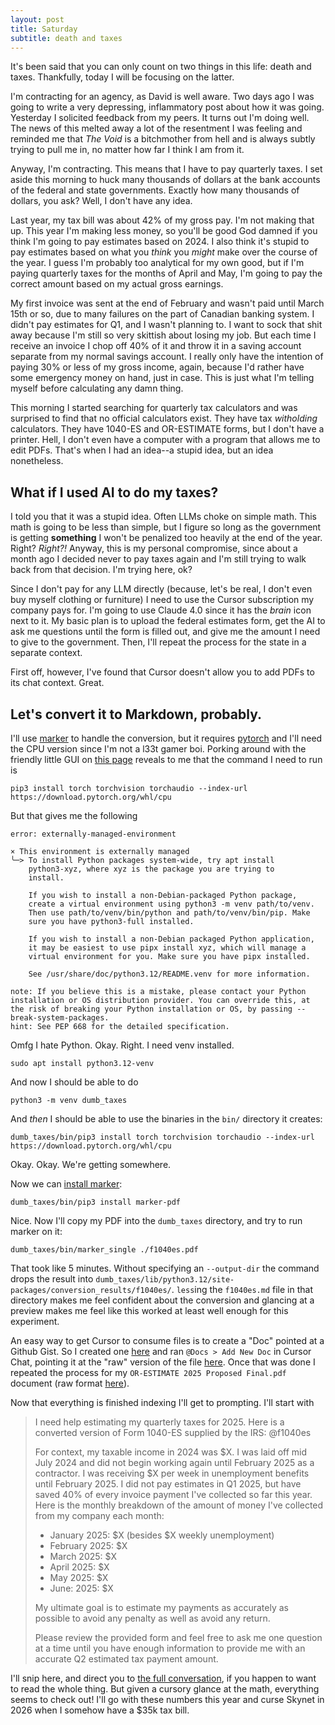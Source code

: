 ```yaml
---
layout: post
title: Saturday
subtitle: death and taxes
---
```


It's been said that you can only count on two things in this life: death and taxes. Thankfully, today I will be focusing on the latter.

I'm contracting for an agency, as David is well aware. Two days ago I was going to write a very depressing, inflammatory post about how it was going. Yesterday I solicited feedback from my peers. It turns out I'm doing well. The news of this melted away a lot of the resentment I was feeling and reminded me that _The Void_ is a bitchmother from hell and is always subtly trying to pull me in, no matter how far I think I am from it.

Anyway, I'm contracting. This means that I have to pay quarterly taxes. I set aside this morning to huck many thousands of dollars at the bank accounts of the federal and state governments. Exactly how many thousands of dollars, you ask? Well, I don't have any idea.

Last year, my tax bill was about 42% of my gross pay. I'm not making that up. This year I'm making less money, so you'll be good God damned if you think I'm going to pay estimates based on 2024. I also think it's stupid to pay estimates based on what you _think_ you _might_ make over the course of the year. I guess I'm probably too analytical for my own good, but if I'm paying quarterly taxes for the months of April and May, I'm going to pay the correct amount based on my actual gross earnings.

My first invoice was sent at the end of February and wasn't paid until March 15th or so, due to many failures on the part of Canadian banking system. I didn't pay estimates for Q1, and I wasn't planning to. I want to sock that shit away because I'm still so very skittish about losing my job. But each time I receive an invoice I chop off 40% of it and throw it in a saving account separate from my normal savings account. I really only have the intention of paying 30% or less of my gross income, again, because I'd rather have some emergency money on hand, just in case. This is just what I'm telling myself before calculating any damn thing.

This morning I started searching for quarterly tax calculators and was surprised to find that no official calculators exist. They have tax _witholding_ calculators. They have 1040-ES and OR-ESTIMATE forms, but I don't have a printer. Hell, I don't even have a computer with a program that allows me to edit PDFs. That's when I had an idea--a stupid idea, but an idea nonetheless.

## What if I used AI to do my taxes?

I told you that it was a stupid idea. Often LLMs choke on simple math. This math is going to be less than simple, but I figure so long as the government is getting **something** I won't be penalized too heavily at the end of the year. Right? _Right?!_ Anyway, this is my personal compromise, since about a month ago I decided never to pay taxes again and I'm still trying to walk back from that decision. I'm trying here, ok?

Since I don't pay for any LLM directly (because, let's be real, I don't even buy myself clothing or furniture) I need to use the Cursor subscription my company pays for. I'm going to use Claude 4.0 since it has the _brain_ icon next to it. My basic plan is to upload the federal estimates form, get the AI to ask me questions until the form is filled out, and give me the amount I need to give to the government. Then, I'll repeat the process for the state in a separate context.

First off, however, I've found that Cursor doesn't allow you to add PDFs to its chat context. Great.

## Let's convert it to Markdown, probably.

I'll use [marker](https://github.com/datalab-to/marker) to handle the conversion, but it requires [pytorch](https://pytorch.org/) and I'll need the CPU version since I'm not a l33t gamer boi. Porking around with the friendly little GUI on [this page](https://pytorch.org/get-started/locally/#supported-linux-distributions) reveals to me that the command I need to run is

```
pip3 install torch torchvision torchaudio --index-url https://download.pytorch.org/whl/cpu
```

But that gives me the following

```
error: externally-managed-environment

× This environment is externally managed
╰─> To install Python packages system-wide, try apt install
    python3-xyz, where xyz is the package you are trying to
    install.

    If you wish to install a non-Debian-packaged Python package,
    create a virtual environment using python3 -m venv path/to/venv.
    Then use path/to/venv/bin/python and path/to/venv/bin/pip. Make
    sure you have python3-full installed.

    If you wish to install a non-Debian packaged Python application,
    it may be easiest to use pipx install xyz, which will manage a
    virtual environment for you. Make sure you have pipx installed.

    See /usr/share/doc/python3.12/README.venv for more information.

note: If you believe this is a mistake, please contact your Python installation or OS distribution provider. You can override this, at the risk of breaking your Python installation or OS, by passing --break-system-packages.
hint: See PEP 668 for the detailed specification.
```

Omfg I hate Python. Okay. Right. I need venv installed.

```
sudo apt install python3.12-venv
```

And now I should be able to do

```
python3 -m venv dumb_taxes
```

And _then_ I should be able to use the binaries in the `bin/` directory it creates:

```
dumb_taxes/bin/pip3 install torch torchvision torchaudio --index-url https://download.pytorch.org/whl/cpu
```

Okay. Okay. We're getting somewhere.

Now we can [install marker](https://github.com/datalab-to/marker?tab=readme-ov-file#installation):

```
dumb_taxes/bin/pip3 install marker-pdf
```

Nice. Now I'll copy my PDF into the `dumb_taxes` directory, and try to run marker on it:

```
dumb_taxes/bin/marker_single ./f1040es.pdf
```

That took like 5 minutes. Without specifying an `--output-dir` the command drops the result into `dumb_taxes/lib/python3.12/site-packages/conversion_results/f1040es/`. `less`ing the `f1040es.md` file in that directory makes me feel confident about the conversion and glancing at a preview makes me feel like this worked at least well enough for this experiment.

An easy way to get Cursor to consume files is to create a "Doc" pointed at a Github Gist. So I created one [here](https://gist.github.com/meowsus/8908a123c99409a21f39bafae811cf98) and ran `@Docs > Add New Doc` in Cursor Chat, pointing it at the "raw" version of the file [here](https://gist.github.com/meowsus/8908a123c99409a21f39bafae811cf98/raw/655c70c5389a5e2252474c48592f2d4bf78ebddb/f1040es.md). Once that was done I repeated the process for my `OR-ESTIMATE 2025 Proposed Final.pdf` document (raw format [here](https://gist.githubusercontent.com/meowsus/38bcc7620b15339a73a3c1433aef0961/raw/7e531e4caef53a2e34b8bd08dca26ad71502a670/OR-ESTIMATE%25202025%2520Pending%2520Final.md)).

Now that everything is finished indexing I'll get to prompting. I'll start with

> I need help estimating my quarterly taxes for 2025. Here is a converted version of Form 1040-ES supplied by the IRS: @f1040es
>
> For context, my taxable income in 2024 was $X. I was laid off mid July 2024 and did not begin working again until February 2025 as a contractor. I was receiving $X per week in unemployment benefits until February 2025. I did not pay estimates in Q1 2025, but have saved 40% of every invoice payment I've collected so far this year. Here is the monthly breakdown of the amount of money I've collected from my company each month:
>
> - January 2025: $X (besides $X weekly unemployment)
> - February 2025: $X
> - March 2025: $X
> - April 2025: $X
> - May 2025: $X
> - June: 2025: $X
>
> My ultimate goal is to estimate my payments as accurately as possible to avoid any penalty as well as avoid any return.
>
> Please review the provided form and feel free to ask me one question at a time until you have enough information to provide me with an accurate Q2 estimated tax payment amount.

I'll snip here, and direct you to [the full conversation](https://gist.github.com/meowsus/b64bc73ae3391dca4bcda32889e88a20), if you happen to want to read the whole thing. But given a cursory glance at the math, everything seems to check out! I'll go with these numbers this year and curse Skynet in 2026 when I somehow have a $35k tax bill.
